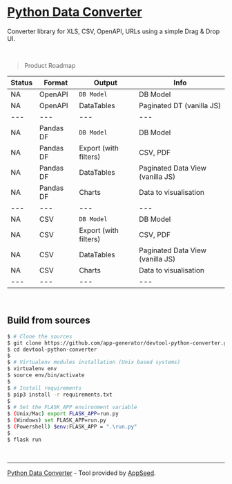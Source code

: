 # [Python Data Converter](https://github.com/app-generator/devtool-python-converter)

Converter library for XLS, CSV, OpenAPI, URLs using a simple Drag & Drop UI. 

<br />

> Product Roadmap 

| Status | Format | Output | Info | 
| --- | --- | --- | --- |
| NA | OpenAPI | `DB Model` | DB Model  |
| NA | OpenAPI | DataTables | Paginated DT (vanilla JS) |
| --- | --- | --- | --- |
| NA | Pandas DF | `DB Model` | DB Model |
| NA | Pandas DF | Export (with filters) | CSV, PDF  |
| NA | Pandas DF | DataTables | Paginated Data View (vanilla JS) |
| NA | Pandas DF | Charts | Data to visualisation  |
| --- | --- | --- | --- |
| NA | CSV | `DB Model` | DB Model |
| NA | CSV | Export (with filters) | CSV, PDF  |
| NA | CSV | DataTables | Paginated Data View (vanilla JS) |
| NA | CSV | Charts | Data to visualisation  |
| --- | --- | --- | --- |

<br />

## Build from sources

```bash
$ # Clone the sources
$ git clone https://github.com/app-generator/devtool-python-converter.git
$ cd devtool-python-converter
$
$ # Virtualenv modules installation (Unix based systems)
$ virtualenv env
$ source env/bin/activate
$
$ # Install requirements
$ pip3 install -r requirements.txt
$
$ # Set the FLASK_APP environment variable
$ (Unix/Mac) export FLASK_APP=run.py
$ (Windows) set FLASK_APP=run.py
$ (Powershell) $env:FLASK_APP = ".\run.py"
$
$ flask run 
```

<br />

---
[Python Data Converter](https://github.com/app-generator/devtool-python-converter) - Tool provided by [AppSeed](https://appseed.us).
